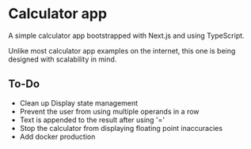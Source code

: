# Calculator app
A simple calculator app bootstrapped with Next.js and using TypeScript.

Unlike most calculator app examples on the internet, this one is being designed with scalability in mind.

## To-Do
- Clean up Display state management
- Prevent the user from using multiple operands in a row
- Text is appended to the result after using '='
- Stop the calculator from displaying floating point inaccuracies
- Add docker production
